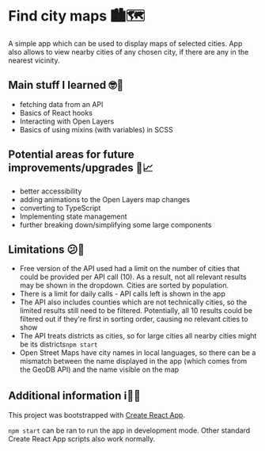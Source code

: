 # Find city maps 🏙🗺

A simple app which can be used to display maps of selected cities. App also allows to view nearby cities of any chosen city, if there are any in the nearest vicinity.

## Main stuff I learned 🤓📝

- fetching data from an API
- Basics of React hooks
- Interacting with Open Layers
- Basics of using mixins (with variables) in SCSS

## Potential areas for future improvements/upgrades 🤔📈

- better accessibility
- adding animations to the Open Layers map changes
- converting to TypeScript
- Implementing state management
- further breaking down/simplifying some large components

## Limitations 😕🛑

- Free version of the API used had a limit on the number of cities that could be provided per API call (10). As a result, not all relevant results may be shown in the dropdown. Cities are sorted by population.
- There is a limit for daily calls - API calls left is shown in the app
- The API also includes counties which are not technically cities, so the limited results still need to be filtered. Potentially, all 10 results could be filtered out if they're first in sorting order, causing no relevant cities to show
- The API treats districts as cities, so for large cities all nearby cities might be its districts`npm start`
- Open Street Maps have city names in local languages, so there can be a mismatch between the name displayed in the app (which comes from the GeoDB API) and the name visible on the map

## Additional information ℹ👨‍💻

This project was bootstrapped with [Create React App](https://github.com/facebook/create-react-app).

`npm start` can be ran to run the app in development mode. Other standard Create React App scripts also work normally.
